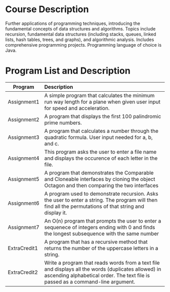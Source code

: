 # Course Description
Further applications of programming techniques, introducing the fundamental concepts of data structures and algorithms. 
Topics include recursion, fundamental data structures (including stacks, queues, linked lists, hash tables, trees, and graphs),
and algorithmic analysis. Includes comprehensive programming projects. Programming language of choice is Java.

# Program List and Description


| Program    | Description          | 
| ------------- |:-------------| 
| Assignment1      | A simple program that calculates the minimum run way length for a plane when given user input for speed and acceleration. | 
| Assignment2      | A program that displays the first 100 palindromic prime numbers. | 
| Assignment3      | A program that calculates a number through the quadratic formula. User input needed for a, b, and c.| 
| Assignment4      | This program asks the user to enter a file name and displays the occurence of each letter in the file. | 
| Assignment5      | A program that demonstrates the Comparable and Cloneable interfaces by cloning the object Octagon and then comparing the two interfaces | 
| Assignment6      | A program used to demonstrate recursion. Asks the user to enter a string. The program will then find all the permutations of that string and display it. | 
| Assignment7      | An O(n) program that prompts the user to enter a sequenece of integers ending with 0 and finds the longest subsequence with the same number| 
| ExtraCredit1      | A program that has a recursive method that returns the number of the uppercase letters in a string.    |  
| ExtraCredit2 | Write a program that reads words from a text file and displays all the words (duplicates allowed) in ascending alphabetical order. The text file is passed as a command-line argument.      | 

